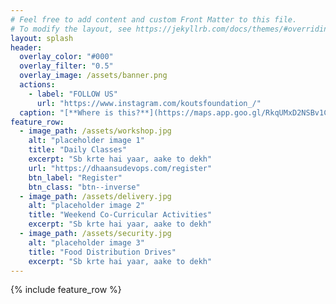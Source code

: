 ```yaml
---
# Feel free to add content and custom Front Matter to this file.
# To modify the layout, see https://jekyllrb.com/docs/themes/#overriding-theme-defaults
layout: splash
header:
  overlay_color: "#000"
  overlay_filter: "0.5"
  overlay_image: /assets/banner.png
  actions:
    - label: "FOLLOW US"
      url: "https://www.instagram.com/koutsfoundation_/"
  caption: "[**Where is this?**](https://maps.app.goo.gl/RkqUMxD2NSBv1C2j6)"
feature_row:
  - image_path: /assets/workshop.jpg
    alt: "placeholder image 1"
    title: "Daily Classes"
    excerpt: "Sb krte hai yaar, aake to dekh"
    url: "https://dhaansudevops.com/register"
    btn_label: "Register"
    btn_class: "btn--inverse"
  - image_path: /assets/delivery.jpg
    alt: "placeholder image 2"
    title: "Weekend Co-Curricular Activities"
    excerpt: "Sb krte hai yaar, aake to dekh"
  - image_path: /assets/security.jpg
    alt: "placeholder image 3"
    title: "Food Distribution Drives"
    excerpt: "Sb krte hai yaar, aake to dekh"
---
```


{% include feature_row %}
